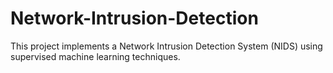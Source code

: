 # Network-Intrusion-Detection
This project implements a Network Intrusion Detection System (NIDS) using supervised machine learning techniques.

